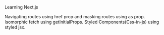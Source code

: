 Learning Next.js

Navigating routes using href prop and masking routes using as prop.
Isomorphic fetch using getInitialProps.
Styled Components(Css-in-js) using styled jsx.

